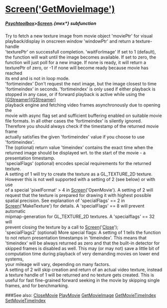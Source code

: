 # [Screen('GetMovieImage')](Screen-GetMovieImage) 
##### [Psychtoolbox](Psychtoolbox)>[Screen](Screen).{mex*} subfunction


Try to fetch a new texture image from movie object 'moviePtr' for visual  
playback/display in onscreen window 'windowPtr' and return a texture-handle  
'texturePtr' on successfull completion. 'waitForImage' If set to 1 (default),  
the function will wait until the image becomes available. If set to zero, the  
function will just poll for a new image. If none is ready, it will return a  
texturePtr of zero, or -1 if none will become ready because movie has reached  
its end and is not in loop mode.  
'fortimeindex' Don't request the next image, but the image closest to time  
'fortimeindex' in seconds. 'fortimeindex' is only used if either playback is  
stopped in any case, or if forward playback is active while using the [[GStreamer](GStreamer)][(GStreamer)]((GStreamer))  
playback engine and fetching video frames asynchronously due to opening the  
movie with async flag set and sufficient buffering enabled on suitable movie  
file formats. In all other cases the 'fortimeindex' is silently ignored.  
Therefore you should always check if the timestamp of the returned movie frame  
actually satisfies the given 'fortimeindex' value if you choose to use  
'fortimeindex'.  
The (optional) return value 'timeindex' contains the exact time when the  
returned image should be displayed wrt. to the start of the movie - a  
presentation timestamp.   
'specialFlags' (optional) encodes special requirements for the returned texture.  
A setting of 1 will try to create the texture as a GL\_TEXTURE\_2D texture.  
However this is not well supported with a setting of 2 (see below) or with use  
of a special 'pixelFormat' \> 4 in [Screen](Screen)('OpenMovie'). A setting of 2 will  
request that the texture is prepared for drawing it with highest possible  
spatial precision. See explanation of 'specialFlags' == 2 in  
[Screen](Screen)('MakeTexture') for details. A 'specialFlags' == 8 will prevent automatic  
mipmap-generation for GL\_TEXTURE\_2D textures. A 'specialflags' == 32 will  
prevent closing the texture by a call to [Screen](Screen)('[Close](Close)');  
'specialFlags2' (optional) More special flags: A setting of 1 tells the function  
to not return presentation timestamps in 'timeindex'. This means that  
'timeindex' will be always returned as zero and that the built-in detector for  
skipped frames is disabled as well. This may (or may not) save a little bit of  
computation time during playback of very demanding movies on lower end systems,  
your mileage will vary, depending on many factors.  
A setting of 2 will skip creation and return of an actual video texture, instead  
a texture handle of 1 will be returned and no texture gets created. This is  
useful for fast fine-grained forward seeking in the movie by skipping single  
frames, and for benchmarking.  
  


###See also:
[CloseMovie](Screen-CloseMovie) [PlayMovie](Screen-PlayMovie) [GetMovieImage](Screen-GetMovieImage) [GetMovieTimeIndex](Screen-GetMovieTimeIndex) [SetMovieTimeIndex](Screen-SetMovieTimeIndex)
